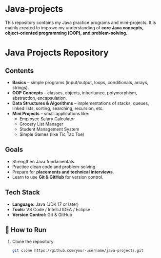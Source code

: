 # Java-projects
This repository contains my Java practice programs and mini-projects.   It is mainly created to improve my understanding of **core Java concepts, object-oriented programming (OOP), and problem-solving**. 
# Java Projects Repository



##  Contents
- **Basics** – simple programs (input/output, loops, conditionals, arrays, strings).
- **OOP Concepts** – classes, objects, inheritance, polymorphism, abstraction, encapsulation.
- **Data Structures & Algorithms** – implementations of stacks, queues, linked lists, sorting, searching, recursion, etc.
- **Mini Projects** – small applications like:
  - Employee Salary Calculator
  - Grocery List Manager
  - Student Management System
  - Simple Games (like Tic Tac Toe)

## Goals
- Strengthen Java fundamentals.
- Practice clean code and problem-solving.
- Prepare for **placements and technical interviews**.
- Learn to use **Git & GitHub** for version control.

##  Tech Stack
- **Language:** Java (JDK 17 or later)
- **Tools:** VS Code / IntelliJ IDEA / Eclipse
- **Version Control:** Git & GitHub

## 📖 How to Run
1. Clone the repository:
   ```bash
   git clone https://github.com/your-username/java-projects.git
